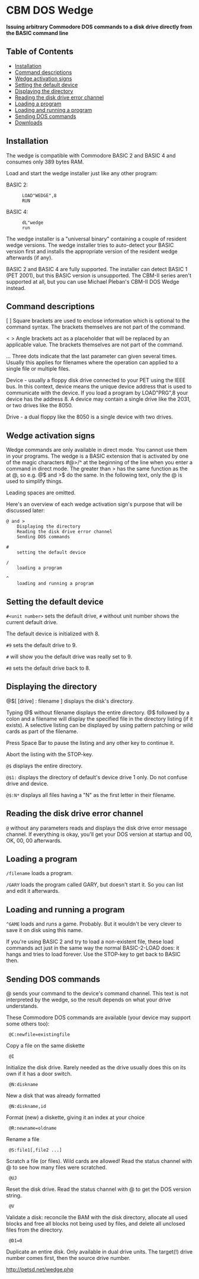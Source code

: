 CBM DOS Wedge
==============
**Issuing arbitrary Commodore DOS commands to a disk drive directly from the BASIC command line**

Table of Contents
-----------------

- [Installation](#installation)
- [Command descriptions](#command-descriptions)
- [Wedge activation signs](#wedge-activation-signs)
- [Setting the default device](#setting-the-default-device)
- [Displaying the directory](#displaying-the-directory)
- [Reading the disk drive error channel](#reading-the-disk-drive-error-channel)
- [Loading a program](#loading-a-program)
- [Loading and running a program](#loading-and-running-a-program)
- [Sending DOS commands](#sending-dos-commands)
- [Downloads](#downloads)

Installation
------------

The wedge is compatible with Commodore BASIC 2 and BASIC 4 and consumes only 389 bytes RAM.

Load and start the wedge installer just like any other program:

   BASIC 2:

          LOAD"WEDGE",8
          RUN

   BASIC 4:

          dL"wedge
          run

The wedge installer is a "universal binary" containing a couple of resident wedge versions. The wedge installer tries to auto-detect your BASIC version first and installs the appropriate version of the resident wedge afterwards (if any).

BASIC 2 and BASIC 4 are fully supported. The installer can detect BASIC 1 (PET 2001), but this BASIC version is unsupported. The CBM-II series aren't supported at all, but you can use Michael Pleban's CBM-II DOS Wedge instead.

Command descriptions
--------------------

[ ] Square brackets are used to enclose information which is optional
to the command syntax. The brackets themselves are not part of the
command.

< > Angle brackets act as a placeholder that will be replaced by an
applicable value. The brackets themselves are not part of the command.

... Three dots indicate that the last parameter can given several
times. Usually this applies for filenames where the operation can
applied to a single file or multiple files.

Device - usually a floppy disk drive connected to your PET using the
IEEE bus. In this context, device means the unique device address that
is used to communicate with the device. If you load a program by
LOAD"PRG",8 your device has the address 8. A device may contain a
single drive like the 2031, or two drives like the 8050.

Drive - a dual floppy like the 8050 is a single device with two drives.

Wedge activation signs
----------------------

Wedge commands are only available in direct mode. You cannot use them in your programs. The wedge is a BASIC extension that is activated by one of the magic characters #@>/^ at the beginning of the line when you enter a command in direct mode. The greater than > has the same function as the at @, so e.g. @$ and >$ do the same. In the following text, only the @ is used to simplify things.

Leading spaces are omitted.

Here's an overview of each wedge activation sign's purpose that will be discussed later:

    @ and >
        Displaying the directory
        Reading the disk drive error channel
        Sending DOS commands

    #
        setting the default device

    /
        loading a program

    ^
        loading and running a program

Setting the default device
--------------------------

 `#<unit number>` sets the default drive,  `#` without unit number shows the current default drive.

The default device is initialized with 8.

 `#9` sets the default drive to 9.

 `#` will show you the default drive was really set to 9.

 `#8` sets the default drive back to 8.

Displaying the directory
------------------------

   @$[ [drive] : filename ] displays the disk's directory.

Typing @$ without filename displays the entire directory. @$ followed by a colon and a filename will display the specified file in the directory listing (if it exists). A selective listing can be displayed by using pattern patching or wild cards as part of the filename.

Press  Space Bar  to pause the listing and any other key to continue it.

Abort the listing with the STOP-key.

`@$` displays the entire directory.

`@$1:` displays the directory of default's device drive 1 only. Do not confuse drive and device.

`@$:N*` displays all files having a "N" as the first letter in their filename.

Reading the disk drive error channel
------------------------------------

`@` without any parameters reads and displays the disk drive error message channel. If everything is okay, you'll get your DOS version at startup and 00, OK, 00, 00 afterwards.

Loading a program
-----------------

`/filename` loads a program.

`/GARY` loads the program called GARY, but doesn't start it. So you can list and edit it afterwards.

Loading and running a program
-----------------------------

`^GAME` loads and runs a game. Probably. But it wouldn't be very clever to save it on disk using this name.

If you're using BASIC 2 and try to load a non-existent file, these load commands act just in the same way the normal BASIC-2-LOAD does: it hangs and tries to load forever. Use the STOP-key to get back to BASIC then.

Sending DOS commands
--------------------

@<DOS command string> sends your command to the device's command channel. This text is not interpreted by the wedge, so the result depends on what your drive understands.

These Commodore DOS commands are available (your device may support some others too):

     @C:newfile=existingfile

Copy a file on the same diskette


     @I

Initialize the disk drive. Rarely needed as the drive usually does this on its own if it has a door switch.


     @N:diskname

New a disk that was already formatted


     @N:diskname,id

Format (new) a diskette, giving it an index at your choice


     @R:newname=oldname

Rename a file


     @S:file1[,file2 ...]

Scratch a file (or files). Wild cards are allowed!
Read the status channel with @ to see how many files were scratched.


     @UJ

Reset the disk drive. Read the status channel with @ to get the DOS version string.


     @V

Validate a disk: reconcile the BAM with the disk directory, allocate all used blocks and free all blocks not being used by files, and delete all unclosed files from the directory.


     @D1=0

Duplicate an entire disk. Only available in dual drive units. The target(!) drive number comes first, then the source drive number.


http://petsd.net/wedge.php


